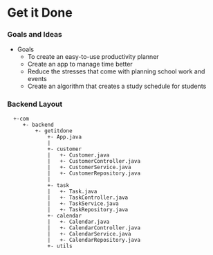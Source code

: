 # Get it Done
             
### Goals and Ideas
* Goals
  - To create an easy-to-use productivity planner
  - Create an app to manage time better
  - Reduce the stresses that come with planning school work and events
  - Create an algorithm that creates a study schedule for students

### Backend Layout
```
  +-com
     +- backend
         +- getitdone
             +- App.java
             |
             +- customer
             |   +- Customer.java
             |   +- CustomerController.java
             |   +- CustomerService.java
             |   +- CustomerRepository.java
             |
             +- task
             |   +- Task.java
             |   +- TaskController.java
             |   +- TaskService.java
             |   +- TaskRepository.java
             +- calendar
             |   +- Calendar.java
             |   +- CalendarController.java
             |   +- CalendarService.java
             |   +- CalendarRepository.java
             +- utils
```
